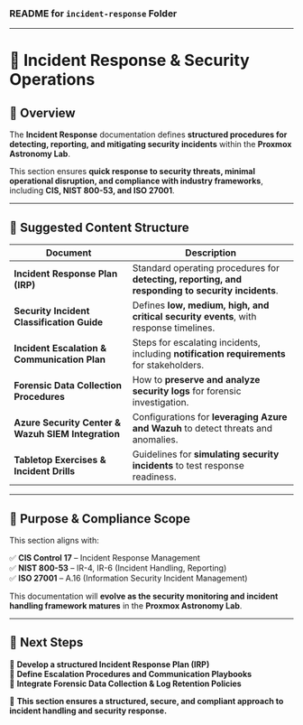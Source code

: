 ### **README for `incident-response` Folder**  

---

# **🚨 Incident Response & Security Operations**  

## **📜 Overview**  

The **Incident Response** documentation defines **structured procedures for detecting, reporting, and mitigating security incidents** within the **Proxmox Astronomy Lab**.  

This section ensures **quick response to security threats, minimal operational disruption, and compliance with industry frameworks**, including **CIS, NIST 800-53, and ISO 27001**.  

---

## **📂 Suggested Content Structure**  

| **Document** | **Description** |
|-------------|----------------|
| **Incident Response Plan (IRP)** | Standard operating procedures for **detecting, reporting, and responding to security incidents**. |
| **Security Incident Classification Guide** | Defines **low, medium, high, and critical security events**, with response timelines. |
| **Incident Escalation & Communication Plan** | Steps for escalating incidents, including **notification requirements** for stakeholders. |
| **Forensic Data Collection Procedures** | How to **preserve and analyze security logs** for forensic investigation. |
| **Azure Security Center & Wazuh SIEM Integration** | Configurations for **leveraging Azure and Wazuh** to detect threats and anomalies. |
| **Tabletop Exercises & Incident Drills** | Guidelines for **simulating security incidents** to test response readiness. |

---

## **📖 Purpose & Compliance Scope**  

This section aligns with:  

✅ **CIS Control 17** – Incident Response Management  
✅ **NIST 800-53** – IR-4, IR-6 (Incident Handling, Reporting)  
✅ **ISO 27001** – A.16 (Information Security Incident Management)  

This documentation will **evolve as the security monitoring and incident handling framework matures** in the **Proxmox Astronomy Lab**.  

---

## **📌 Next Steps**  

📍 **Develop a structured Incident Response Plan (IRP)**  
📍 **Define Escalation Procedures and Communication Playbooks**  
📍 **Integrate Forensic Data Collection & Log Retention Policies**  

🚀 **This section ensures a structured, secure, and compliant approach to incident handling and security response.**
